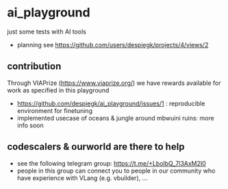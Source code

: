 # ai_playground

just some tests with AI tools

- planning see https://github.com/users/despiegk/projects/4/views/2

## contribution 

Through VIAPrize  (https://www.viaprize.org/) we have rewards available for work as specified in this playground

- https://github.com/despiegk/ai_playground/issues/1 : reproducible environment for finetuning 
- implemented usecase of oceans & jungle around mbwuini ruins: more info soon

## codescalers & ourworld are there to help

- see the following telegram group: https://t.me/+LbolbQ_7l3AxM2I0
- people in this group can connect you to people in our community who have experience with VLang (e.g. vbuilder), ... 

